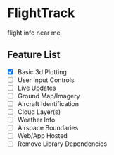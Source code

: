 # FlightTrack
flight info near me

## Feature List
- [x] Basic 3d Plotting
- [ ] User Input Controls
- [ ] Live Updates
- [ ] Ground Map/Imagery
- [ ] Aircraft Identification
- [ ] Cloud Layer(s)
- [ ] Weather Info
- [ ] Airspace Boundaries
- [ ] Web/App Hosted
- [ ] Remove Library Dependencies

